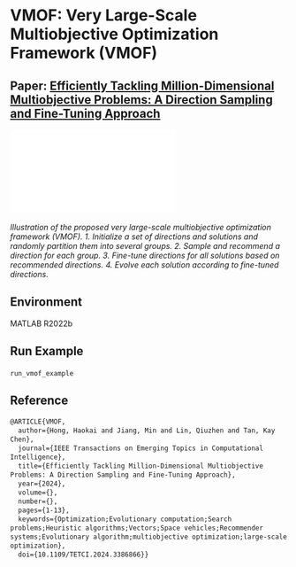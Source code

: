 # VMOF: Very Large-Scale Multiobjective Optimization Framework (VMOF)
## Paper: [Efficiently Tackling Million-Dimensional Multiobjective Problems: A Direction Sampling and Fine-Tuning Approach](https://ieeexplore.ieee.org/document/10504923)

![cover](Algorithms/framework.pdf)

_Illustration of the proposed very large-scale multiobjective optimization framework (VMOF). 1. Initialize a set of directions and solutions and randomly partition them into several groups. 2. Sample and recommend a direction for each group. 3. Fine-tune directions for all solutions based on recommended directions. 4. Evolve each solution according to fine-tuned directions._
## Environment

MATLAB R2022b

## Run Example

```run_vmof_example```

## Reference

```
@ARTICLE{VMOF,
  author={Hong, Haokai and Jiang, Min and Lin, Qiuzhen and Tan, Kay Chen},
  journal={IEEE Transactions on Emerging Topics in Computational Intelligence}, 
  title={Efficiently Tackling Million-Dimensional Multiobjective Problems: A Direction Sampling and Fine-Tuning Approach}, 
  year={2024},
  volume={},
  number={},
  pages={1-13},
  keywords={Optimization;Evolutionary computation;Search problems;Heuristic algorithms;Vectors;Space vehicles;Recommender systems;Evolutionary algorithm;multiobjective optimization;large-scale optimization},
  doi={10.1109/TETCI.2024.3386866}}

```
